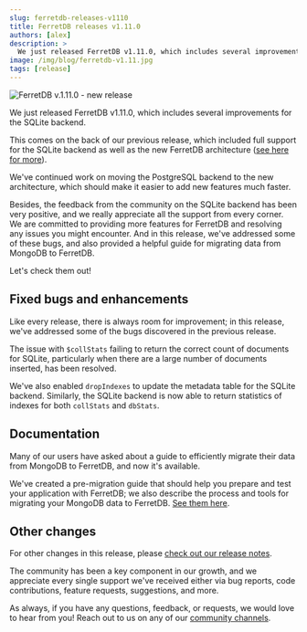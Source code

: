 ```yaml
---
slug: ferretdb-releases-v1110
title: FerretDB releases v1.11.0
authors: [alex]
description: >
  We just released FerretDB v1.11.0, which includes several improvements for the SQLite backend.
image: /img/blog/ferretdb-v1.11.jpg
tags: [release]
---
```


![FerretDB v.1.11.0 - new release](/img/blog/ferretdb-v1.11.jpg)

We just released FerretDB v1.11.0, which includes several improvements for the SQLite backend.

<!--truncate-->

This comes on the back of our previous release, which included full support for the SQLite backend as well as the new FerretDB architecture ([see here for more](https://blog.ferretdb.io/ferretdb-v1-10-production-ready-sqlite/)).

We've continued work on moving the PostgreSQL backend to the new architecture, which should make it easier to add new features much faster.

Besides, the feedback from the community on the SQLite backend has been very positive, and we really appreciate all the support from every corner.
We are committed to providing more features for FerretDB and resolving any issues you might encounter.
And in this release, we've addressed some of these bugs, and also provided a helpful guide for migrating data from MongoDB to FerretDB.

Let's check them out!

## Fixed bugs and enhancements

Like every release, there is always room for improvement; in this release, we've addressed some of the bugs discovered in the previous release.

The issue with `$collStats` failing to return the correct count of documents for SQLite, particularly when there are a large number of documents inserted, has been resolved.

We've also enabled `dropIndexes` to update the metadata table for the SQLite backend.
Similarly, the SQLite backend is now able to return statistics of indexes for both `collStats` and `dbStats`.

## Documentation

Many of our users have asked about a guide to efficiently migrate their data from MongoDB to FerretDB, and now it's available.

We've created a pre-migration guide that should help you prepare and test your application with FerretDB; we also describe the process and tools for migrating your MongoDB data to FerretDB.
[See them here](https://docs.ferretdb.io/category/migrating-to-ferretdb/).

## Other changes

For other changes in this release, please [check out our release notes](https://github.com/FerretDB/FerretDB/releases/tag/v1.11.0).

The community has been a key component in our growth, and we appreciate every single support we've received either via bug reports, code contributions, feature requests, suggestions, and more.

As always, if you have any questions, feedback, or requests, we would love to hear from you!
Reach out to us on any of our [community channels](https://docs.ferretdb.io/#community).
